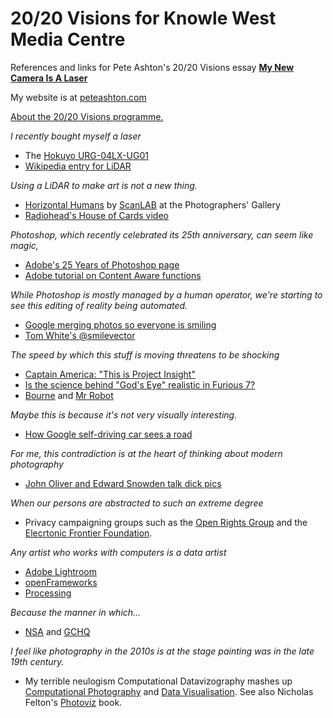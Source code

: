 # 20/20 Visions for Knowle West Media Centre
References and links for Pete Ashton's 20/20 Visions essay **[My New Camera Is A Laser](http://twentytwentyvisions.org.uk/artists/pete-ashton/)**

My website is at [peteashton.com](http://peteashton.com)

[About the 20/20 Visions programme.](http://kwmc.org.uk/projects/2020visions/)

*I recently bought myself a laser*

* The [Hokuyo URG-04LX-UG01](https://www.hokuyo-aut.jp/02sensor/07scanner/urg_04lx_ug01.html)
* [Wikipedia entry for LiDAR](https://en.wikipedia.org/wiki/Lidar)

*Using a LiDAR to make art is not a new thing.*

* [Horizontal Humans](http://thephotographersgallery.org.uk/scanlab-projects) by [ScanLAB](http://scanlabprojects.co.uk) at the Photographers' Gallery
* [Radiohead's House of Cards video](https://www.youtube.com/watch?v=8nTFjVm9sTQ)

*Photoshop, which recently celebrated its 25th anniversary, can seem like magic,*

* [Adobe's 25 Years of Photoshop page](https://www.adobe.com/gr_en/products/photoshop/25-year-anniversary.html)
* [Adobe tutorial on Content Aware functions](https://helpx.adobe.com/photoshop/how-to/fix-photo-content-aware.html)

*While Photoshop is mostly managed by a human operator, we're starting to see this editing of reality being automated.*

* [Google merging photos so everyone is smiling](http://peteashton.tumblr.com/post/101417519537/merging-photos-taken-in-burst-mode-so-everyone-is)
* [Tom White's @smilevector](http://twitter.com/smilevector)

*The speed by which this stuff is moving threatens to be shocking*

* [Captain America: "This is Project Insight"](https://youtu.be/oIl4eP0DaJk?t=46s)
* [Is the science behind "God's Eye" realistic in Furious 7?](https://www.quora.com/Is-the-science-behind-Gods-Eye-realistic-in-Furious-7?share=1)
* [Bourne](https://en.wikipedia.org/wiki/Bourne_(film_series)) and [Mr Robot](https://en.wikipedia.org/wiki/Mr._Robot_(TV_series))

*Maybe this is because it's not very visually interesting.*

* [How Google self-driving car sees a road](https://www.youtube.com/watch?v=MqUbdd7ae54)

*For me, this contradiction is at the heart of thinking about modern photography*

* [John Oliver and Edward Snowden talk dick pics](https://youtu.be/XEVlyP4_11M?t=24m30s)

*When our persons are abstracted to such an extreme degree*

* Privacy campaigning groups such as the [Open Rights Group](https://www.openrightsgroup.org) and the [Elecrtonic Frontier Foundation](https://www.eff.org).

*Any artist who works with computers is a data artist*

* [Adobe Lightroom](https://www.adobe.com/products/photoshop-lightroom.html)
* [openFrameworks](http://openframeworks.cc)
* [Processing](https://processing.org)

*Because the manner in which...*

* [NSA](https://en.wikipedia.org/wiki/National_Security_Agency) and [GCHQ](https://en.wikipedia.org/wiki/Government_Communications_Headquarters)

*I feel like photography in the 2010s is at the stage painting was in the late 19th century.*

* My terrible neulogism Computational Datavizography mashes up [Computational Photography](https://en.wikipedia.org/wiki/Computational_photography) and [Data Visualisation](https://en.wikipedia.org/wiki/Data_visualization). See also Nicholas Felton's [Photoviz](http://photoviz.tumblr.com) book. 
